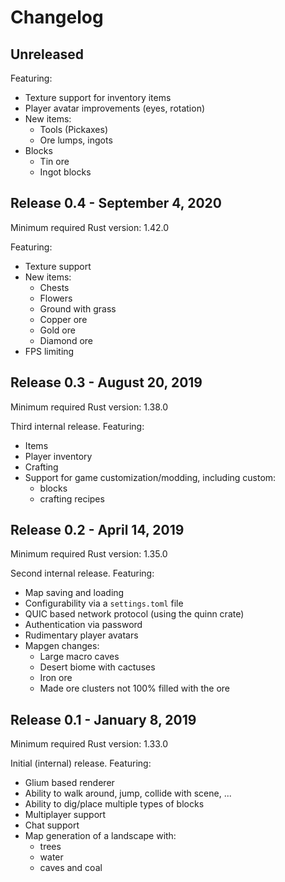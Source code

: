 # Changelog

## Unreleased

Featuring:

* Texture support for inventory items
* Player avatar improvements (eyes, rotation)
* New items:
  - Tools (Pickaxes)
  - Ore lumps, ingots
* Blocks
  - Tin ore
  - Ingot blocks

## Release 0.4 - September 4, 2020

Minimum required Rust version: 1.42.0

Featuring:

* Texture support
* New items:
  - Chests
  - Flowers
  - Ground with grass
  - Copper ore
  - Gold ore
  - Diamond ore
* FPS limiting

## Release 0.3 - August 20, 2019

Minimum required Rust version: 1.38.0

Third internal release. Featuring:

* Items
* Player inventory
* Crafting
* Support for game customization/modding,
  including custom:
  - blocks
  - crafting recipes

## Release 0.2 - April 14, 2019

Minimum required Rust version: 1.35.0

Second internal release. Featuring:

* Map saving and loading
* Configurability via a `settings.toml` file
* QUIC based network protocol (using the quinn crate)
* Authentication via password
* Rudimentary player avatars
* Mapgen changes:
  - Large macro caves
  - Desert biome with cactuses
  - Iron ore
  - Made ore clusters not 100% filled with the ore

## Release 0.1 - January 8, 2019

Minimum required Rust version: 1.33.0

Initial (internal) release. Featuring:

* Glium based renderer
* Ability to walk around, jump, collide with scene, ...
* Ability to dig/place multiple types of blocks
* Multiplayer support
* Chat support
* Map generation of a landscape with:
  - trees
  - water
  - caves and coal

